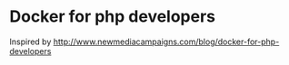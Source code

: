 # Docker for php developers
Inspired by http://www.newmediacampaigns.com/blog/docker-for-php-developers
